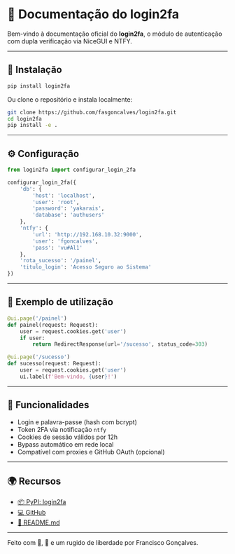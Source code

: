 # 📘 Documentação do login2fa

Bem-vindo à documentação oficial do **login2fa**, o módulo de autenticação com dupla verificação via NiceGUI e NTFY.

---

## 🚀 Instalação

```bash
pip install login2fa
```

Ou clone o repositório e instala localmente:

```bash
git clone https://github.com/fasgoncalves/login2fa.git
cd login2fa
pip install -e .
```

---

## ⚙️ Configuração

```python
from login2fa import configurar_login_2fa

configurar_login_2fa({
    'db': {
        'host': 'localhost',
        'user': 'root',
        'password': 'yakarais',
        'database': 'authusers'
    },
    'ntfy': {
        'url': 'http://192.168.10.32:9000',
        'user': 'fgoncalves',
        'pass': 'vu#Al1'
    },
    'rota_sucesso': '/painel',
    'titulo_login': 'Acesso Seguro ao Sistema'
})
```

---

## 🧪 Exemplo de utilização

```python
@ui.page('/painel')
def painel(request: Request):
    user = request.cookies.get('user')
    if user:
        return RedirectResponse(url='/sucesso', status_code=303)

@ui.page('/sucesso')
def sucesso(request: Request):
    user = request.cookies.get('user')
    ui.label(f'Bem-vindo, {user}!')
```

---

## 🔐 Funcionalidades

- Login e palavra-passe (hash com bcrypt)
- Token 2FA via notificação `ntfy`
- Cookies de sessão válidos por 12h
- Bypass automático em rede local
- Compatível com proxies e GitHub OAuth (opcional)

---

## 🌍 Recursos

- [📦 PyPI: login2fa](https://pypi.org/project/login2fa/)
- [💻 GitHub](https://github.com/fasgoncalves/login2fa)
- [📄 README.md](../README.md)

---

Feito com 🧠, 🐍 e um rugido de liberdade por Francisco Gonçalves.

